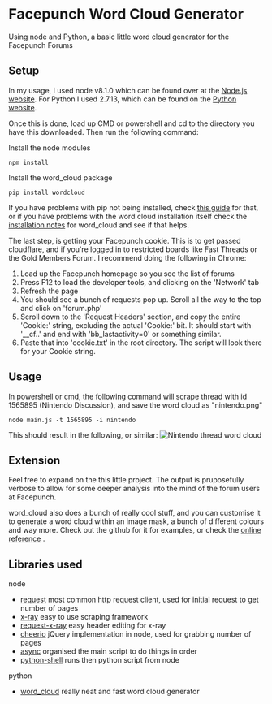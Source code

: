 # Facepunch Word Cloud Generator
Using node and Python, a basic little word cloud generator for the Facepunch Forums

## Setup
In my usage, I used node v8.1.0 which can be found over at the [Node.js website](https://nodejs.org/en/). For Python I used 2.7.13, which can be found on the [Python website](https://www.python.org/downloads/).

Once this is done, load up CMD or powershell and cd to the directory you have this downloaded. Then run the following command:

Install the node modules
```
npm install
```

Install the word_cloud package
```
pip install wordcloud
```
If you have problems with pip not being installed, check [this guide](https://github.com/BurntSushi/nfldb/wiki/Python-&-pip-Windows-installation) for that, or if you have problems with the word cloud installation itself check the [installation notes](https://github.com/amueller/word_cloud#installation-notes) for word_cloud and see if that helps.

The last step, is getting your Facepunch cookie. This is to get passed cloudflare, and if you're logged in to restricted boards like Fast Threads or the Gold Members Forum. I recommend doing the following in Chrome:
1. Load up the Facepunch homepage so you see the list of forums
2. Press F12 to load the developer tools, and clicking on the 'Network' tab
3. Refresh the page
4. You should see a bunch of requests pop up. Scroll all the way to the top and click on 'forum.php'
5. Scroll down to the 'Request Headers' section, and copy the entire 'Cookie:' string, excluding the actual 'Cookie:' bit. It should start with '__cf..' and end with 'bb_lastactivity=0' or something similar.
6. Paste that into 'cookie.txt' in the root directory. The script will look there for your Cookie string.

## Usage
In powershell or cmd, the following command will scrape thread with id 1565895 (Nintendo Discussion), and save the word cloud as "nintendo.png"
```
node main.js -t 1565895 -i nintendo
```

This should result in the following, or similar:
![Nintendo thread word cloud](http://i.imgur.com/oVnUhmw.png)

## Extension
Feel free to expand on the this little project. The output is pruposefully verbose to allow for some deeper analysis into the mind of the forum users at Facepunch.

word_cloud also does a bunch of really cool stuff, and you can customise it to generate a word cloud within an image mask, a bunch of different colours and way more. Check out the github for it for examples, or check the [online reference](http://amueller.github.io/word_cloud/references.html) .

## Libraries used
node
* [request](https://github.com/request/request) most common http request client, used for initial request to get number of pages
* [x-ray](https://github.com/matthewmueller/x-ray) easy to use scraping framework
* [request-x-ray](https://github.com/Crazometer/request-x-ray) easy header editing for x-ray
* [cheerio](https://github.com/cheeriojs/cheerio) jQuery implementation in node, used for grabbing number of pages
* [async](https://github.com/caolan/async) organised the main script to do things in order
* [python-shell](https://github.com/extrabacon/python-shell) runs then python script from node

python
* [word_cloud](https://github.com/amueller/word_cloud) really neat and fast word cloud generator
